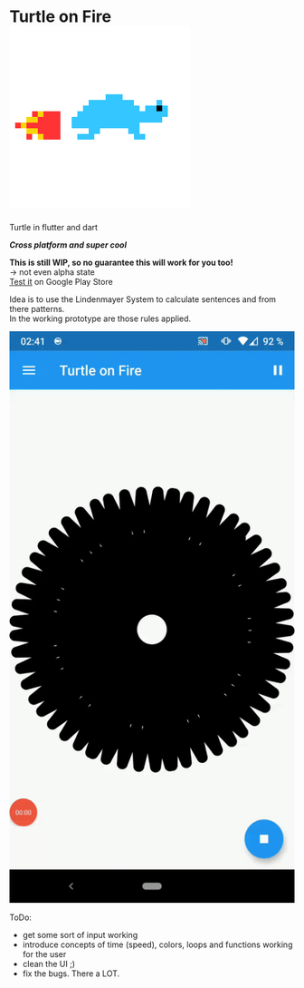 # Turtle on Fire ![](https://github.com/WeirdCircumstances/turtle_on_fire/blob/master/assets/turtle.png)

Turtle in flutter and dart

**_Cross platform and super cool_**

__This is still WIP, so no guarantee this will work for you too!__  
-> not even alpha state  
[Test it](https://play.google.com/store/apps/details?id=de.colony47.fire.turtle_on_fire) on Google Play Store

Idea is to use the Lindenmayer System to calculate sentences and from there patterns.  
In the working prototype are those rules applied.

![](https://github.com/WeirdCircumstances/turtle_on_fire/blob/master/turtle_on_fire.gif)

ToDo:

- get some sort of input working
- introduce concepts of time (speed), colors, loops and functions working for the user
- clean the UI ;)
- fix the bugs. There a LOT.

